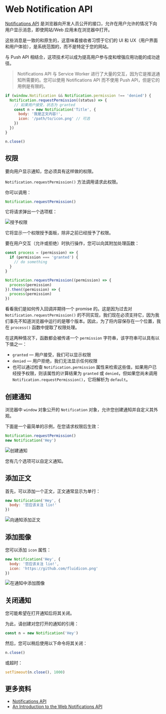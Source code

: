 # Web Notification API

[Notifications API](https://developer.mozilla.org/en-US/docs/Web/API/notification) 是浏览器向开发人员公开的接口，允许在用户允许的情况下向用户显示消息，即使网站/Web 应用未在浏览器中打开。

这些消息是一致的和原生的，这意味着接收者习惯于它们的 UI 和 UX（用户界面和用户体验），是系统范围的，而不是特定于您的网站。

与 Push API 相结合，这项技术可以成为提高用户参与度和增强应用功能的成功途径。

> Notifications API 与 Service Worker 进行了大量的交互，因为它是推送通知所需要的。您可以使用 Notifications API 而不使用 Push API，但是它的用例是有限的。

```js
if (window.Notification && Notification.permission !== 'denied') {
  Notification.requestPermission((status) => {
    // 如果用户接受，状态为 granted
    const n = new Notification('Title', {
      body: '我是正文内容!',
      icon: '/path/to/icon.png' // 可选
    })
  })
}

n.close()
```

## 权限

要向用户显示通知，您必须具有这样做的权限。

`Notification.requestPermission()` 方法调用请求此权限。

你可以调用：

```js
Notification.requestPermission()
```

它将请求弹出一个选项框：

![授予权限](https://upload-images.jianshu.io/upload_images/18281896-279e258846894ecd.png?imageMogr2/auto-orient/strip%7CimageView2/2/w/1240)

它将显示一个权限授予面板，除非之前已经授予了权限。

要在用户交互（允许或拒绝）时执行操作，您可以向其附加处理函数：

```js
const process = (permission) => {
  if (permission === 'granted') {
    // do something
  }
}

Notification.requestPermission((permission) => {
  process(permission)
}).then((permission) => {
  process(permission)
})
```

看看我们是如何传入回调并期待一个 promise 的。这是因为过去对 `Notification.requestPermission()` 的不同实现，我们现在必须支持它，因为我们事先不知道浏览器中运行的是哪个版本。因此，为了将内容保存在一个位置，我在 `process()` 函数中提取了权限处理。

在这两种情况下，函数都会被传递一个 `permission` 字符串，该字符串可以具有以下值之一：

- `granted` — 用户接受，我们可以显示权限
- `denied` — 用户拒绝，我们无法显示任何权限
- 也可以通过检查 `Notification.permission` 属性来检索这些值，如果用户已经授予权限，则该属性的计算结果为 `granted` 或 `denied`，但如果您尚未调用 `Notification.requestPermission()`，它将解析为 `default`。

## 创建通知

浏览器中 `window` 对象公开的 `Notification` 对象，允许您创建通知并自定义其外观。

下面是一个最简单的示例，在您请求权限后生效：

```js
Notification.requestPermission()
new Notification('Hey')
```

![创建通知](https://upload-images.jianshu.io/upload_images/18281896-3216545d1ddc3ef7.png?imageMogr2/auto-orient/strip%7CimageView2/2/w/1240)

您有几个选项可以自定义通知。

## 添加正文

首先，可以添加一个正文，正文通常显示为单行：

```js
new Notification('Hey', {
  body: '您应该关注 lio!'
})
```

![向通知添加正文](https://upload-images.jianshu.io/upload_images/18281896-2930ba459622cc7d.png?imageMogr2/auto-orient/strip%7CimageView2/2/w/1240)

## 添加图像

您可以添加 `icon` 属性：

```js
new Notification('Hey', {
  body: '您应该关注 lio!',
  icon: 'https://github.com/fluidicon.png'
})
```

![在通知中添加图像](https://upload-images.jianshu.io/upload_images/18281896-9b8b9881e43adee4.png?imageMogr2/auto-orient/strip%7CimageView2/2/w/1240)

## 关闭通知

您可能希望在打开通知后将其关闭。

为此，请创建对您打开的通知的引用：

```js
const n = new Notification('Hey')
```

然后，您可以稍后使用以下命令将其关闭：

```js
n.close()
```

或超时：

```js
setTimeout(n.close(), 1000)
```

## 更多资料

- [Notifications API](https://notifications.spec.whatwg.org/)
- [An Introduction to the Web Notifications API](https://www.sitepoint.com/introduction-web-notifications-api/)
